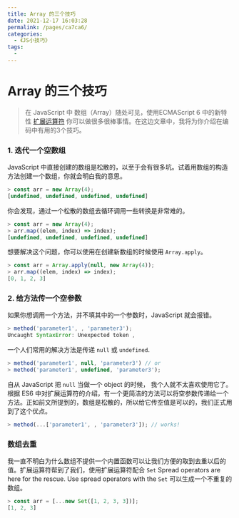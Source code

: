 ```yaml
---
title: Array 的三个技巧
date: 2021-12-17 16:03:28
permalink: /pages/ca7ca6/
categories:
  - 《JS小技巧》
tags:
  - 
---
```



# Array 的三个技巧

> 在 JavaScript 中 数组（Array）随处可见，使用ECMAScript 6 中的新特性 [扩展运算符](https://developer.mozilla.org/zh-CN/docs/Web/JavaScript/Reference/Operators/Spread_operator) 你可以做很多很棒事情。在这边文章中，我将为你介绍在编码中有用的3个技巧。

<!-- more -->

### 1. 迭代一个空数组

JavaScript 中直接创建的数组是松散的，以至于会有很多坑。试着用数组的构造方法创建一个数组，你就会明白我的意思。

```javascript
> const arr = new Array(4);
[undefined, undefined, undefined, undefined]
```

你会发现，通过一个松散的数组去循环调用一些转换是非常难的。

```javascript
> const arr = new Array(4);
> arr.map((elem, index) => index);
[undefined, undefined, undefined, undefined]
```

想要解决这个问题，你可以使用在创建新数组的时候使用 `Array.apply`。

```javascript
> const arr = Array.apply(null, new Array(4));
> arr.map((elem, index) => index);
[0, 1, 2, 3]
```

### 2. 给方法传一个空参数

如果你想调用一个方法，并不填其中的一个参数时，JavaScript 就会报错。

```javascript
> method('parameter1', , 'parameter3');
Uncaught SyntaxError: Unexpected token ,
```

一个人们常用的解决方法是传递 `null` 或 `undefined`.

```javascript
> method('parameter1', null, 'parameter3') // or
> method('parameter1', undefined, 'parameter3');
```

自从 JavaScript 把 `null` 当做一个 object 的时候， 我个人就不太喜欢使用它了。根据 ES6 中对扩展运算符的介绍，有一个更简洁的方法可以将空参数传递给一个方法。正如前文所提到的，数组是松散的，所以给它传空值是可以的，我们正式用到了这个优点。

```javascript
> method(...['parameter1', , 'parameter3']); // works!
```

### 数组去重

我一直不明白为什么数组不提供一个内置函数可以让我们方便的取到去重以后的值。扩展运算符帮到了我们，使用扩展运算符配合 `Set` Spread operators are here for the rescue. Use spread operators with the `Set` 可以生成一个不重复的数组。

```javascript
> const arr = [...new Set([1, 2, 3, 3])];
[1, 2, 3]
```
